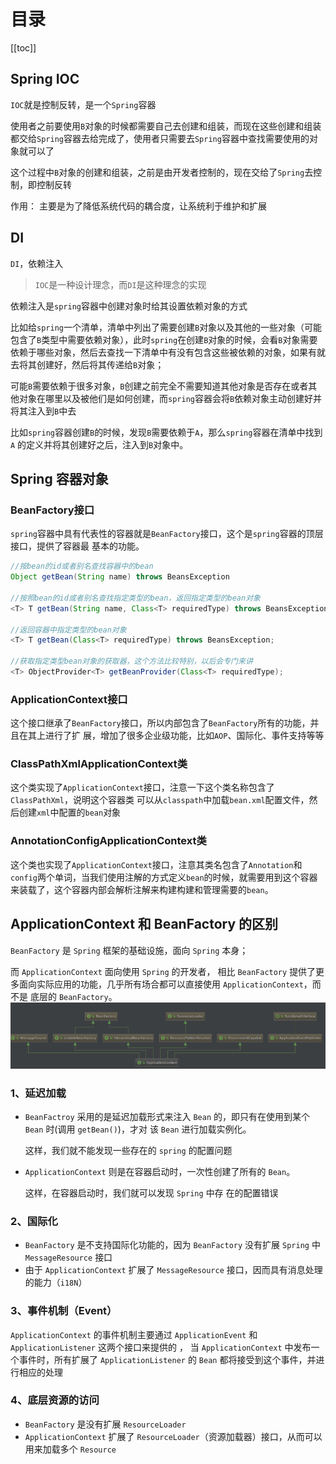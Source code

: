# 目录

[[toc]]

## Spring IOC
`IOC`就是控制反转，是一个`Spring`容器

使用者之前要使用`B`对象的时候都需要自己去创建和组装，而现在这些创建和组装都交给`Spring`容器去给完成了，使用者只需要去`Spring`容器中查找需要使用的对象就可以了 

这个过程中`B`对象的创建和组装，之前是由开发者控制的，现在交给了`Spring`去控制，即控制反转

作用： 主要是为了降低系统代码的耦合度，让系统利于维护和扩展  

## DI

`DI`，依赖注入

> `IOC`是一种设计理念，而`DI`是这种理念的实现

依赖注入是`spring`容器中创建对象时给其设置依赖对象的方式 

比如给`spring`一个清单，清单中列出了需要创建`B`对象以及其他的一些对象（可能包含了`B`类型中需要依赖对象），此时`spring`在创建`B`对象的时候，会看`B`对象需要依赖于哪些对象，然后去查找一下清单中有没有包含这些被依赖的对象，如果有就去将其创建好，然后将其传递给`B`对象；

可能`B`需要依赖于很多对象，`B`创建之前完全不需要知道其他对象是否存在或者其他对象在哪里以及被他们是如何创建，而`spring`容器会将`B`依赖对象主动创建好并将其注入到`B`中去

比如`spring`容器创建`B`的时候，发现`B`需要依赖于`A`，那么`spring`容器在清单中找到`A` 的定义并将其创建好之后，注入到`B`对象中。  

## Spring 容器对象

### BeanFactory接口  

`spring`容器中具有代表性的容器就是`BeanFactory`接口，这个是`spring`容器的顶层接口，提供了容器最 基本的功能。  

```java
//按bean的id或者别名查找容器中的bean
Object getBean(String name) throws BeansException
    
//按照bean的id或者别名查找指定类型的bean，返回指定类型的bean对象
<T> T getBean(String name, Class<T> requiredType) throws BeansException;

//返回容器中指定类型的bean对象
<T> T getBean(Class<T> requiredType) throws BeansException;

//获取指定类型bean对象的获取器，这个方法比较特别，以后会专门来讲
<T> ObjectProvider<T> getBeanProvider(Class<T> requiredType);
```
### ApplicationContext接口  
这个接口继承了`BeanFactory`接口，所以内部包含了`BeanFactory`所有的功能，并且在其上进行了扩 展，增加了很多企业级功能，比如`AOP`、国际化、事件支持等等  
### ClassPathXmlApplicationContext类  

这个类实现了`ApplicationContext`接口，注意一下这个类名称包含了`ClassPathXml`，说明这个容器类 可以从`classpath`中加载`bean.xml`配置文件，然后创建`xml`中配置的`bean`对象  
### AnnotationConfigApplicationContext类  
这个类也实现了`ApplicationContext`接口，注意其类名包含了`Annotation`和`config`两个单词，当我们使用注解的方式定义`bean`的时候，就需要用到这个容器来装载了，这个容器内部会解析注解来构建构建和管理需要的`bean`。  
## ApplicationContext 和 BeanFactory 的区别 
`BeanFactory` 是 `Spring` 框架的基础设施，面向 `Spring` 本身；

而 `ApplicationContext` 面向使用 `Spring` 的开发者， 相比 `BeanFactory` 提供了更多面向实际应用的功能，几乎所有场合都可以直接使用 `ApplicationContext`，而不是 底层的 `BeanFactory`。 
![image.png](./img/1675490318624-71d0e066-0e6e-4db4-bf2f-6ec8c98e2140.png)

### 1、延迟加载

- `BeanFactroy` 采用的是延迟加载形式来注入 `Bean` 的，即只有在使用到某个 `Bean` 时(调用 `getBean()`)，才对 该 `Bean` 进行加载实例化。

  这样，我们就不能发现一些存在的 `spring` 的配置问题  

- `ApplicationContext` 则是在容器启动时，一次性创建了所有的 `Bean`。

  这样，在容器启动时，我们就可以发现 `Spring` 中存 在的配置错误  

### 2、国际化

- `BeanFactory` 是不支持国际化功能的，因为 `BeanFactory` 没有扩展 `Spring` 中 `MessageResource` 接口  
- 由于 `ApplicationContext` 扩展了 `MessageResource` 接口，因而具有消息处理的能力（`i18N`）  

### 3、事件机制（Event）

`ApplicationContext` 的事件机制主要通过 `ApplicationEvent` 和 `ApplicationListener` 这两个接口来提供的  ， 当 `ApplicationContext` 中发布一个事件时，所有扩展了 `ApplicationListener` 的 `Bean` 都将接受到这个事件，并进行相应的处理 

### 4、底层资源的访问  

- `BeanFactory` 是没有扩展 `ResourceLoader`  
- `ApplicationContext` 扩展了 `ResourceLoader`（资源加载器）接口，从而可以用来加载多个 `Resource`  

